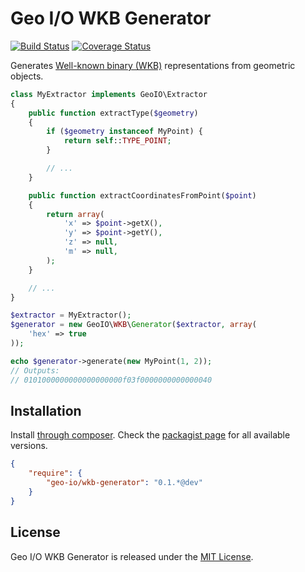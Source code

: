 Geo I/O WKB Generator
=====================

[![Build Status](https://travis-ci.org/geo-io/wkb-generator.png?branch=master)](https://travis-ci.org/geo-io/wkb-generator)
[![Coverage Status](https://img.shields.io/coveralls/geo-io/wkb-generator.svg)](https://coveralls.io/r/geo-io/wkb-generator)

Generates [Well-known binary (WKB)](http://en.wikipedia.org/wiki/Well-known_text#Well-known_binary)
representations from geometric objects.

```php
class MyExtractor implements GeoIO\Extractor
{
    public function extractType($geometry)
    {
        if ($geometry instanceof MyPoint) {
            return self::TYPE_POINT;
        }

        // ...
    }

    public function extractCoordinatesFromPoint($point)
    {
        return array(
            'x' => $point->getX(),
            'y' => $point->getY(),
            'z' => null,
            'm' => null,
        );
    }

    // ...
}

$extractor = MyExtractor();
$generator = new GeoIO\WKB\Generator($extractor, array(
    'hex' => true
));

echo $generator->generate(new MyPoint(1, 2));
// Outputs:
// 0101000000000000000000f03f0000000000000040
```

Installation
------------

Install [through composer](http://getcomposer.org). Check the
[packagist page](https://packagist.org/packages/geo-io/wkb-generator) for all
available versions.

```json
{
    "require": {
        "geo-io/wkb-generator": "0.1.*@dev"
    }
}
```

License
-------

Geo I/O WKB Generator is released under the [MIT License](LICENSE).
